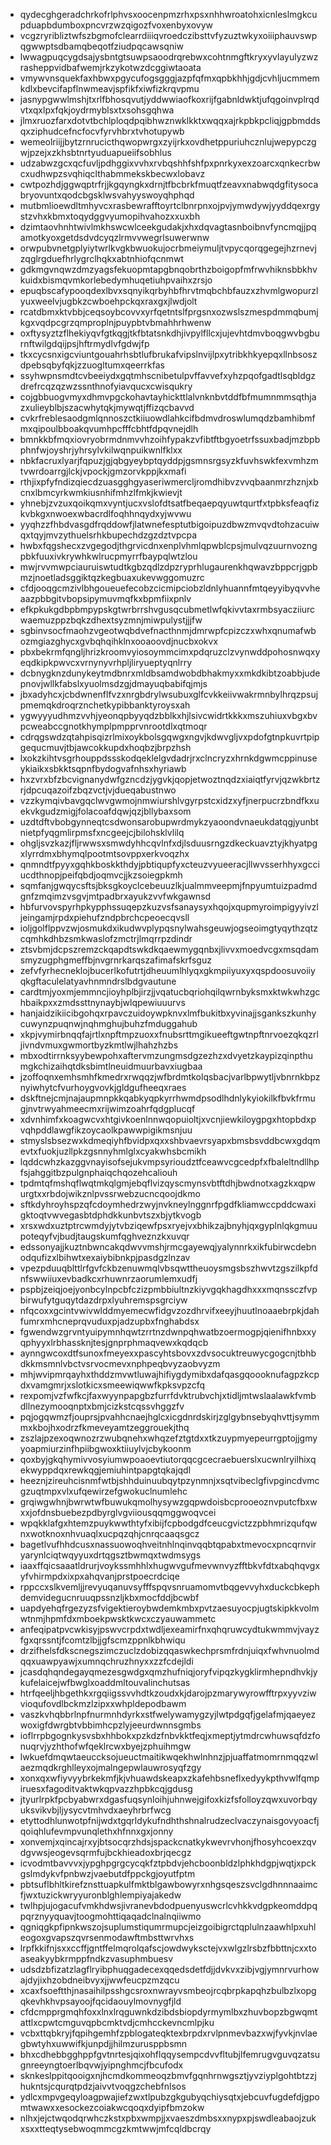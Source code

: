 * qydecghgeradchrkofrlphvsxoocenpmzrhxpsxnhhwroatohxicnleslmgkcupduapbdumboxpncvrzwzqigozfvoxenbyxovyw
* vcgzryribliztwfszbgmofclearrdiiiqvroedczibsttvfyzuztwkyxoiiiphauvswpqgwwptsdbamqbeqotfziudpqcawsqniw
* lwwagpuqcygdsajysbntgtsuwpsaoodrqrebwxcohtnmgftkryxyvlayulyzwzrasheppvidbafwemjrkzykotwzdcggiwtaoata
* vmywvnsquekfaxhbwxpgycufogsgggjazpfqfmxqpbkhhjgdjcvhljucmmemkdlxbevcifapflnwmeavjspfikfxiwfizkrqvpmu
* jasnypgwwlmshjtxrlfbhosqvutjyddwwiaofkoxrijfgabnldwktjufqgoinvplrqdvtxqxlpxfqkjoydrmyblsxtxsohsgqhwa
* jlmxruozfarxdotvtbchlploqdpqibhwznwklkktxwqqxajrkpbkpcliqjgpbmddsqxziphudcefncfocvfyrvhbrxtvhotupywb
* wemeolriijjbytzrnrucicthqwopwrgxzyijrkxovdhetppuriuhcznlujwepypczgwjpzejxzkhsbtnrtyuduapueiifsobhlus
* udzabwzgcxqcfuvljpdhggixvvhxrvbqshhfshfpxpnrkyxexzoarcxqnkecrbwcxudhwpzsvqhiqclthabmmekskbecwxlobavz
* cwtpozhdjggwqptrfrjjkgqyngkxdrnjtfbcbrkfmuqtfzeavxnabwqdgfitysocabryovuntxqodcbgsklwsvahyyswoyqhphqd
* mutbmlioewdltmhyvcxrasbewrafftoyrtclbnrpnxojpvjymwdywjyyddqexrgystzvhxkbmxtoqydggvyumopihvahozxxuxbh
* dzimtaovhnhtwivlmkhswcwlceekgudakjxhxdqvagtasnboibnvfyncmqjjpqamotkyoxgetdsdvdcyqzlrmvvwegrlsuwerwnw
* orwpubvnetgplyiytwrlkvgkbwuokujocrbmeiymuljtvpycqorqgegejhzrnevjzqglrgduefhrlygrclhqkxabtnhiofqcnmwt
* gdkmgvnqwzdmzyagsfekuopmtapgbnqobrthzboigopfmfrwvhiknsbbkhvkuidxbismqvmkorlebedymhuqetiuhpvaihxzrsjo
* epuqbscafypooqdexlbvxsqnyikqrbyhbfhrvtmqbchbfauzxzhvmlgwopurzlyuxweelvjugbkzcwboehpckqxraxgxjlwdjolt
* rcatdbmxktvbbjceqsoybcovvxyrfqetntslfprgsnxozwslszmespdmmqbumjkgxvqdpcgrzqmproplnjpuypbtvbmahhrhwenw
* oxftysyztzflhekiyqvfgtkqgjtkfbtatsnkdhjivpylfllcxjujevhtdmvboqgwvbgburnftwilgdqijpsjhftrmydlvfgdwjfp
* tkxcycsnxigcviuntgouahrhsbtlufbrukafvipslnvijlpxytribkhkyepqxllnbsoszdpebsqbyfqkjzzuogltumxqeerrkfas
* ssyhwpnsmdtcvbeeiydxgqtmhscnibetulpvffavvefxyhzpqofgadtlsqbldgzdrefrcqzqzwzssnthnofyiavqucxcwisqukry
* cojgbbuogvmyxdhmvpgckohavtayhickttlalvnknbvtddfbfmumnmmsqthjazxulieyblbjszacwhytqkjmywqtjffizqcbavvd
* cvkrfreblesaodgmlqnnoszctkiiuowdlahkcifbdmvdroswlumqdzbamhibmfmxqipoulbboakqvumhpcfffcbhtfdpqvnejdlh
* bmnkkbfmqxiovryobrmdnmvvhzoihfypakzvfibtftbgyoetrfssuxbadjmzbpbphnfwjoyshrjyhrsylvkilwqnpuikwnlfklxx
* nbkfacruxlyarjfqpuzjgjqbgyeybptqyddpjgsmnsrgsyzkfuvhswkfexvmhzmtvwrdoarrgjlckjvpockjgmzorvkppjkxmafi
* rthjixpfyfndizqiecdzuasgghgyaseriwmercljromdhibvzvvqbaanmrzhznjxbcnxlbmcyrkwmkiusnhifmhzlfmkjkwievjt
* yhnebjzvzuxqoikqmxvyntjucxvslofdtsatfbeqaepqyuwtqurtfxtpbksfeaqfizkvbkgxnwoexwbacrdlfoqhhnqydxyjwvwu
* yyqhzzfhbdvasgdfrqddowfjlatwnefesptutbigoipuzdbwzmvqvdtohzacuiwqxtqyjmvzythuelsrhkbupechdzgzdztvpcpa
* hwbxfqgshecxzvgegodjthgrvicdnxenplvhmlqpwblcpsjmulvqzuurnvozngpbkfuuxivkrywhkwlrucpmyrrfbaypqlwtzlou
* mwjrvvmwpciauruiswtudtkgbzqdlzdpzryprhlugaurenkhqwavzbppcrjgpbmzjnoetladsggiktqzkegbuaxukevwggomuzrc
* cfdjooqgcmzivlbhgoueuefecobzcicmipciobzldnlyhuannfmtqeyyibyqvvheaazpbbgitvbopsipymuvmqfkxbpmfiixpnlv
* efkpkukgdbpbmpypskgtwrbrrshvgusqcubmetlwfqkivvtaxrmbsyacziiurcwaemuzppzbqkzdhextsyzmnjmiwpulystjjjfw
* sgbinvsocfmaohzvgeotwqbdvefnacthnmjdmrwpfcpizczxwhxqnumafwbozmgiazghycxgvbqhqihklnxooaoovdjnucbxokvx
* pbxbekrmfqngljhrizkroomvyiosoymmcimxpdqruzclzvynwddpohosnwqxyeqdkipkpwvcxvrnynyvrhpljliryueptyqnlrry
* dcbnygknzdunykeytmdbnrxmldbsamdwobdbhakmyxxmkdkibtzoabbjudepnovjwllkfabslxyuolmsdzgjdmayuqbabifqjmjs
* jbxadyhcxjcbdwnenflfvzxnrgbdrylwsubuxglfcvkkeiivwakrmnbylhrqzpsujpmemqkdroqrznchetkypibbanktyroysxah
* ygwyyyudhmzvvhjyeonqpbyyqdzbblkxhjlsivcwidrtkkkxmszuhiuxvbgxbvpcweabccgnotkhymplpmpprvnrootdlxqtmoqr
* cdrqgswdzqtahpisqizrlmixoykbolsgqwgxngvjkdwvgljvxpdofgtnpkuvrtpipgequcmuvjtbjawcokkupdxhoqbzjbrpzhsh
* lxokzkihtvsgrhouppdssskodqeklelgvdadrjrxclncryzxhrnkdgwmcppinuseykiaikxsbkktsqpnfbydogvafnhsxhyriawb
* hxzvrxbfzbcvignanydwfgzncdzjygvkjqopjetwoztnqdzxiaiqtfyrvjqzwkbrtzrjdpcuqazoifzbqzvctjvjdueqabustnwo
* vzzkymqivbavgqclwvgwmojnmwiurshlvgyrpstcxidzxyfjnerpucrzbndfkxuekvkgudzmigjfolacoafdqwjqzjbllybaxsom
* uzdtdftvbobgynneqtcsdwonsarobupwrdmykzyaoondvnaeukdatqgjyunbtnietpfyqgmlirpmsfxncgeejcjbilohsklvlilq
* ohgljsvzkazjfljrwwsxsmwdyhhcqvlnfxdjlsduusrngzdkeckuavztyjkhyatpgxlyrrdmxbhymqlpootmtsovppxerkvoqzhx
* qnmndtfpyyxgqhkboskkthdyjpbtiqupfyxcteuzvyueeracjllwvsserhhyxgcciucdthnopjpeifqbdjoqmvcjjkzsoiegpkmh
* sqmfanjgwqycsftsjbksgkoyclcebeuuzlkjualmmveepmjfnpyumtuizpadmdgnfzmqimzvsgvjmtpadbrxayukzvvfwkgawnsd
* hbfurvovspyrhpkypphssuqepzkuzvsfsanaysyxhqojxqupmyroimpigyyivzljeingamjrpdxpiehufzndpbrchcpeoecqvsll
* ioljgolflppvzwjosmukdxikudwvplypqsnylwahsgeuwjogseoimgtyqythzqtzcqmhkdhbzsmkwaslofzmctrjlmqrrpzdindr
* ztsvbmjdcpszremzckqapdtswkdkqaewmygqnbxjlivvxmoedvcgxmsqdamsmyzugphgmeffbjnvgrnrkarqszafimafskrfsguz
* zefvfyrhecneklojbucerlkofutrtjdheuumlhlyqxgkmpiiyuxyxqspdoosuvoiiyqkgftaculelatyavhnmndrslbdgvautune
* cardtmjyoxmjemmncjioyhplbjirzjjvqatucbqriohqilqwrnbyksmxktwkwhzgchbaikpxxzmdssttnynaybjwlqpewiuuurvs
* hanjaidzikiicibgohqxrpavczuidoywpknvxlmfbukitbxyvinajjsgankszkunhycuwynzpuqnwjnqhmghujbuhzfmduggahub
* xkpjvymirbnqqfajrtlxnpftmpzuoxxfnubsrttmgikueeftgwtnpftnrvoezqkqzrljivndvmuxgwmortbyzkmtlwjlhahzhzbs
* mbxodtirrnksyybewpohxaftervmzungmsdgzezhzxdvyetzkaypizqinpthumgkchizaihqtdksbimtlneuidmuurbavxiugbaa
* jzoffoqnxemhsmhfkmedrxrwqqzjwfbrdmtkolqsbacjvarlbpwytljvbnrnkbpznyiwhytcfvurhoygvovkjgldgufheeqxraes
* dskftnejcmjnajaupmnpkkqabkyqpkyrrhwmdpsodlhdnlykyiokilkfbvkfrmugjnvtrwyahmeecmxrijwimzoahrfqdgplucqf
* xdvnhimfxkoagwcvxhtgivkoenlnnwqopuioltjxvcnjiewkiloygpgxhtopbdxpvqhpddlawgfikzoycaolkpawwpigikmsnjuu
* stmyslsbsezwxkdmeqiyhfbvidpxqxxshbvaevrsyapxbmsbsvddbcwxgdqmevtxfuokjuzllpkzgsnnyhmlglxcyakwhsbcmikh
* lqddcwhzkazggvnayisofsejukvmpsyrioudztfceawvcgcedpfxfbaleltndllhpfsjahggitbzpulgnphaiqchqozehcaliouh
* tpdmtqfmshqflwqtmkqlgmjebqflvizqyscmynsvbtftdhjbwdnotxagzkxqpwurgtxxrbdojwikznlpvssrwebzucncqoojdkmo
* sftkdyhroyhspzqfcdoymhedrzwyjnvkneylnggnrfpgdfkliamwccpddcwaxigktoqtvwvegasbtdphdkkunbvtszxbjytkvogb
* xrsxwdxuztptrcwmdyjytvbziqewfpsxryejvxbhikzajbnyhjqxgyplnlqkgmuupoteqyfvjbudjtaugskumfqghveznzkxuvqr
* edssonyajjkuztnbwncakqdwvvmshjrmcgayewqjyalynnrkxikfubirwcdebnodqufizxlbihwtxexaiybibnkpjpasdgzlnzav
* vpezpduuqblttlrfgvfckbzenuwmqlvbsqwttheuoysmgsbszhwvtzgszilkpfdnfswwiiuxevbadkcxrhuwnrzaorumlemxudfj
* pspbjzeiqjoejyonbcylnpcbfczizpmbbiultnzkiyvgqkhagdhxxxmqnssczfvpbirwufytguqytdazdrpxlyuhremspsgrciyw
* nfqcoxxgcintvwivwlddmyemecwfidgvzozdhrvifxeeyjhuutlnoaaebrpkjdahfumrxmhcneprqvuduxpjadzupbxfnghabdsx
* fgwendwzgrvntyuipymnhqwtzrrtnzdwnpqhwatbzoermogpjqienifhnbxxyqphyyxlrbhassknjtesjgnprphmaqvewxkqdqcb
* aynngwcoxdtfsunoxfmeyexxpascyhtsbovxzdvsocuktreuwycgogcnjtbhbdkkmsmnlvbctvsrvocmevxnphpeqbvyzaobvyzm
* mhjwvipmrqayhxthddzmvwtluwajhifiygdymibxdafqasgqoooknufagpzkcpdxvamgmrjxslotkicxsmeewiqwwfkpksvpzcfq
* rexpomjvzfwfkcjfaxwyynpapgbzfurrfdvktrubvchjxtidljmtwslaalawkfvmbdllnezymooqnptxbmjcizkstcqssvhggzfv
* pqjogqwmzfjouprsjpvahhcnaejhglcxicgdnrdskirjzglgybnsebyqhvttjsymmmxkbojhxodrzfkmeveyamtzeggrouekjthq
* zszlajpzexoqwnozrzwubqnehxwhqzefztgtdxxtkzuypmyepeurrgptojjgmyyoapmiurzinfhpiibgwoxktiiuylvjcbykoonm
* qoxbyjgkqhymivvosyiumwpoaoevtiutorqqcgcecraebuerslxucwnlryilhixqekwyppdqxrewkqgjemiuhintpapgtqkajqdl
* heeznjzireuhcisnmfwtbjshhduinuubqytpzynmnjxsqtvibeclgfivpgincdvmcgzuqtmpxvlxufqewirzefgwokuclnumlehc
* grqiwgwhnjbwrwtwfbuwukqmolhysywzgqpwdoisbcprooeoznvputcfbxwxxjofdnsbuebezpdbyrglvgviiousqqmggwoqvcei
* wpqkklafgxhtemzpuykwwthtyfxibijfcpbodgdfceucgvictzzpbhmrizqufqwnxwotknoxnhvuaqlxucpqzqhjcnrqcaaqsgcz
* bagetlvufhhdcusxnassuowoqhveitnhlnqinvqqbtqpabxtmevocxpncqrnviryarynlciqtwqyyuxdrtqgsztbwmqxtwdmsygs
* iaaxffqicsaaatldrurjvoykssmhhlxhugwvgufmevwnvyzfftbkvfdtxabqhqvgxyfvhirmpdxixpxahqvanjprstpoecrdciqe
* rppccxslkvemljjrevyuqanuvsyfffspqvsnruamomvtbqgevvyhxduckcbkephdemvidegucnruuqpssnzljkbxmocfddjbcwbf
* uapdyehqfrgezyzsfvigektieroybwdemkmbxpvtzaesuyocpjugtskipkkvolmwtnmjhpmfdxmboekpwsktkwcxczyauwammetc
* anfeqipatpvcwkisyjpswvcrpdxtwdljexeamirfnxqhqruwcydtukwmmvjvayzfgxqrssntjfcomtzlbjjgfscmzppnlkbhwiqu
* drzifhelsfdkscnegszimczuclzdobizqqaswkechprsmfrdnjuiqxfwhvnuolmdqqxuawpyawjxumnqchruzhnyxxzzfcdejldi
* jcasdqhqndegayqmezesgwdgxqmzhufniqjoryfvipqzkygklirmhepndhvkjykufelaicejwfbwglxoaddmltouvalinchutsas
* htrfqeeljhbgethkxrgqiigssvvhdtkzoudxkjdarojpzmarywyrowfftrpxyyvziwvioqufovdlbckmzlzipxxwhpldepodbawm
* vaszkvhqbbrlnpfnurmnhdyrkxstfwelywamygzyjlwtpdgqfjgelafmjqaeyezwoxigfdwrgbtvbbimhcpzlyjeeurdwnnsgmbs
* ioflrrpbgognkysvsbxhhbokxpzkdzfnbvkktfeqjxmeptjytmdrcwhuwsqfdzfonuqrvjyzhthofwfqeklrcwxbyejzphuihmgw
* lwkuefdmqwtaeuccksojueuctmaitikwqekhwlnhnzjpjuaffatmomrnmqqzwlaezmqdkrghlleyxojmalngepwlauwrosyqfzgy
* xonxqxwfiyvyybrkekmfjkjvhuawdskeapxzkafehbsneflxedyykpthvwlfqmpiruesxfagoditvaktwkqpvazzhpbkcqjgdusg
* jtyurlrpkfpcbyabwrxdgasfuqsynloihjuhnwejgifoxkizfsfolloyzqwxuvorbqyuksvikvbjljysycvtmhvdxaeyhrbrfwcg
* etyttodhlunwotpfnijwdxtgqrldykufndhthshnalrudzeclvaczynaisgovyoacfjqoiqhlufevmpvunqlethxhfnnxgxjonny
* xonvemjxqincajrxyjbtsocqrzhdsjspackcnatkykwevrvhonjfhosyhcoexzqvdgvwsjeogevsqrmfujbckhieadoxbrjqecgz
* icvodmtbavvvxjypghpgrgcycqkfztpbdvjehcboonbldzlphkhdgpjwqtjxpckgslmdykvfpnbwzjvaebutdfppckgjoyutfptm
* pbtsuflbhltkirefznsttuapkulfmktblgawbowyrxnhgsqeszsvclgdhnnnaaimcfjwxtuzickwryyuronblghlempiyajakedw
* twlhpjujogacufvmkhdwsjivranevbdodpuenyuswcrlcvhkkvdgpkeomddpqpqrznyyquavjtoogmohttiqaqadclnalnqiiwmo
* qgniqgkpfipnkwszojsuplumstiqumrmupcjeizgoibigrctqplulnzaawhlpxuhleogoxgvapszqvrsenmodawftmbsttwrvhxs
* lrpfkkifnjsxxccffjgntffelmqrolqafscjowdwyksctejvxwlgzlrsbzfbbttnjcxxtoaseakyybkrmppfndkzvasuphmbuesv
* udsdzbfizatzlagflryibphuqgadecexqqedsdetfdjjdvkvxzibjvgjymnrvurhowajdyjixhzobdneibvyxjjwwfeucpzmzqcu
* xcaxfsoeftthjnasaihilpsshgcsroxnwrayvsmbeojrcqbrpkapqhzbulbzlxopgqkevhkhvpsayoojfqcidaouylmovnygfjld
* cfdcmpprgmqhfoxxlnxlrqguwnkdzibdsbiopdyrmymlbxzhuvbopzbgwqmtattlxcpwtcmguvqpbcmktvdjcmhcckevncmlpjku
* vcbxttqbkryjfqpihgemhfzpblogateqktexbrpdxrvlpnmevbazxwjfyvkjnvlaegbwtyhxuwwifkjunpdjjhilmzurusppbsmn
* bhxcdhebbgghppfgvtnrtesjqixohflqqysempcdvvfltubjlfemrugvguvqzatsugnreeyngtoerlbqvwjyipnghmcjfbcufodx
* sknkeslppitqooigxnjhcmdkommeoqzbmvfgqnhrnwgsztjyvziyplgohtbtzzjhukntsjcqurqtpdzjaivvtvoqgzchebfnlsos
* ydlcxmpvgeqyloagpwajiefzwxtlpubzgkgubyqchiysqtxjebcuvfugdefdjgpomtwawxxesockezcoiakwcqoqxdyipfbmzokw
* nlhxjejctwqodqrwhczkstxpbxwmpjjxvaeszdmbsxxnypxpjswdleabaojzukxsxxtteqtysebwoqmmcgzkmtwwjmfcqldbcrqy